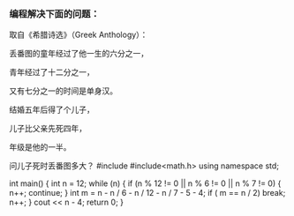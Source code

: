 ### 编程解决下面的问题：

取自《希腊诗选》（Greek Anthology）：

丢番图的童年经过了他一生的六分之一，

青年经过了十二分之一，

又有七分之一的时间是单身汉。

结婚五年后得了个儿子，

儿子比父亲先死四年，

年级是他的一半。

问儿子死时丢番图多大？
#include<iostream>
#include<math.h>
using namespace std;

int main() 
{
	int n = 12;
	while (n)
	{
		if (n % 12 != 0 || n % 6 != 0 || n % 7 != 0)
		{
			n++;
			continue;
		}
		int m = n - n / 6 - n / 12 - n / 7 - 5 - 4;
		if ( m == n / 2)
			break;
		n++;
	}
	cout << n - 4;
	return 0;
}